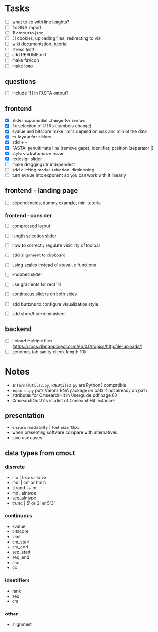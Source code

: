 <!-- ## Instructions :bird:
- run localhost `python3 -m http.server`
- http://localhost:8000/web/index.html -->

# Tasks
- [ ] what to do with line lenghts?
- [ ] fix RNA import
- [ ] 1! cmout to json
- [ ] 3! cookies, uploading files, redirecting to viz
- [ ] wiki documentation, tutorial
- [ ] stress test!
- [ ] add README.md
- [ ] make favicon
- [ ] make logo

## questions
- [ ] include *[] in FASTA output?

## frontend
- [x] slider exponential change for evalue
- [x] fix selection of UTRs (numbers change)
- [x] evalue and bitscore make limits depend on max and min of the data
- [x] re-layout for sliders
- [x] add + -
- [x] FASTA, penultimate line (remove gaps), identifier, position (separator |)
- [x] style viz buttons on hover
- [x] redesign slider
- [ ] make dragging utr independent
- [ ] add clicking mode: selection, diminishing
- [ ] turn evalue into exponent so you can work with it linearly

## frontend - landing page
- [ ] dependencies, dummy example, mini tutorial

### frontend - consider
- [ ] compressed layout
- [ ] length selection slider
- [ ] how to correctly regulate visibility of toolbar
- [ ] add alignment to clipboard
- [ ] using scales instead of xtovalue functions
- [ ] knobbed slider
- [ ] use gradients for rect fill
- [ ] continuous sliders on both sides
- [ ] add buttons to configure visualization style
- [ ] add show/hide diminished


## backend
- [ ] upload multiple files (https://docs.djangoproject.com/en/3.0/topics/http/file-uploads/)
- [ ] genomes.tab sanity check length 10k

# Notes
- `InfernalUtils3.py`, `RNAUtils3.py` are Python3 compatible
- `imports.py` puts Vienna RNA package on path if not already on path
- attributes for CmsearchHit in Userguide.pdf page 60
- CmsearchOut.hits is a list of CmsearchHit instances

<!-- ## Data flow :ocean:
- [x] fancy.cmout -> json | `funcs.fancy_cmout_to_json`
- [x] json -> main.js
- [x] genomes -> main.js -->

<!-- ## User flow :raising_hand:
- user uploads multiple cmsearch files
- script that merges cmsearch files (get UTR, CDS lengths from tab file)
- turn to json
- json to d3 svg -->

## presentation
- ensure readability | font size 18px
- when presenting software compare with alternatives
- give use cases


## data types from cmout
### discrete
- inc | true or false
- mdl | cm or hmm
- strand | + or -
- mdl_alntype
- seq_alntype
- trunc | 5' or 3' or 5'3'

### continuous
- evalue
- bitscore
- bias
- cm_start
- cm_end
- seq_start
- seq_end
- acc
- gc

### identifiers
- rank
- seq
- cm

### other
- alignment